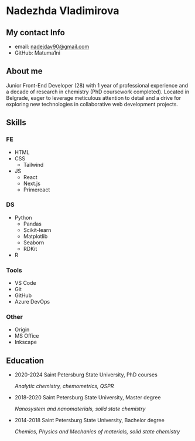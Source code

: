 # Nadezhda Vladimirova

## My contact Info
- email: nadejdav90@gmail.com
- GitHub: Matuma1ni
  
## About me
Junior Front-End Developer (28) with 1 year of professional experience and a decade of research in chemistry (PhD coursework completed). Located in Belgrade, eager to leverage meticulous attention to detail and a drive for exploring new technologies in collaborative web development projects.

## Skills 
### FE
- HTML
- CSS
  - Tailwind
- JS
  - React
  - Next.js
  - Primereact

### DS
- Python
  - Pandas
  - Scikit-learn
  - Matplotlib
  - Seaborn
  - RDKit
- R

### Tools
- VS Code
- Git
- GitHub
- Azure DevOps

### Other
- Origin
- MS Office
- Inkscape

## Education
- 2020-2024 Saint Petersburg State University, PhD courses

    *Analytic chemistry, chemometrics, QSPR*

- 2018-2020 Saint Petersburg State University, Master degree
    
    *Nanosystem and nanomaterials, solid state chemistry*

- 2014-2018 Saint Petersburg State University, Bachelor degree

    *Chemics, Physics and Mechanics of materials, solid state chemistry*